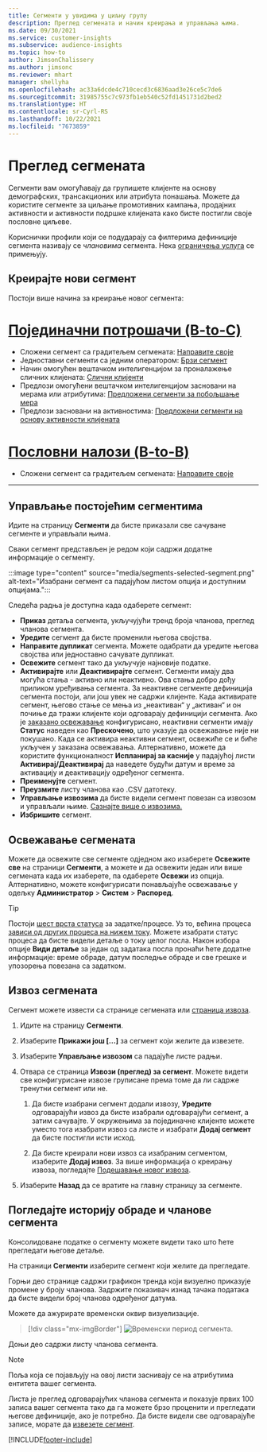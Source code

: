```yaml
---
title: Сегменти у увидима у циљну групу
description: Преглед сегмената и начин креирања и управљања њима.
ms.date: 09/30/2021
ms.service: customer-insights
ms.subservice: audience-insights
ms.topic: how-to
author: JimsonChalissery
ms.author: jimsonc
ms.reviewer: mhart
manager: shellyha
ms.openlocfilehash: ac33a6dcde4c710cecd3c6836aad3e26ce5c7de6
ms.sourcegitcommit: 31985755c7c973fb1eb540c52fd1451731d2bed2
ms.translationtype: HT
ms.contentlocale: sr-Cyrl-RS
ms.lasthandoff: 10/22/2021
ms.locfileid: "7673859"
---
```

# <a name="segments-overview"></a>Преглед сегмената

Сегменти вам омогућавају да групишете клијенте на основу демографских, трансакционих или атрибута понашања. Можете да користите сегменте за циљање промотивних кампања, продајних активности и активности подршке клијената како бисте постигли своје пословне циљеве.

Кориснички профили који се подударају са филтерима дефиниције сегмента називају се *члановима* сегмента. Нека [ограничења услуга](service-limits.md) се примењују.

## <a name="create-a-new-segment"></a>Креирајте нови сегмент

Постоји више начина за креирање новог сегмента: 

# <a name="individual-consumers-b-to-c"></a>[Појединачни потрошачи (B-to-C)](#tab/b2c)

- Сложени сегмент са градитељем сегмената: [Направите своје](segment-builder.md#create-a-new-segment) 
- Једноставни сегменти са једним оператором: [Брзи сегмент](segment-builder.md#quick-segments) 
- Начин омогућен вештачком интелигенцијом за проналажење сличних клијената: [Слични клијенти](find-similar-customer-segments.md) 
- Предлози омогућени вештачком интелигенцијом засновани на мерама или атрибутима: [Предложени сегменти за побољшање мера](suggested-segments.md) 
- Предлози засновани на активностима: [Предложени сегменти на основу активности клијената](suggested-segments-activity.md) 

# <a name="business-accounts-b-to-b"></a>[Пословни налози (B-to-B)](#tab/b2b)

- Сложени сегмент са градитељем сегмената: [Направите своје](segment-builder.md#create-a-new-segment)

---

## <a name="manage-existing-segments"></a>Управљање постојећим сегментима

Идите на страницу **Сегменти** да бисте приказали све сачуване сегменте и управљали њима.

Сваки сегмент представљен је редом који садржи додатне информације о сегменту.

:::image type="content" source="media/segments-selected-segment.png" alt-text="Изабрани сегмент са падајућом листом опција и доступним опцијама.":::

Следећа радња је доступна када одаберете сегмент:

- **Приказ** детаља сегмента, укључујући тренд броја чланова, преглед чланова сегмента.
- **Уредите** сегмент да бисте променили његова својства.
- **Направите дупликат** сегмента. Можете одабрати да уредите његова својства или једноставно сачувате дупликат.
- **Освежите** сегмент тако да укључује најновије податке.
- **Активирајте** или **Деактивирајте** сегмент. Сегменти имају два могућа стања - активно или неактивно. Ова стања добро дођу приликом уређивања сегмента. За неактивне сегменте дефиниција сегмента постоји, али још увек не садржи клијенте. Када активирате сегмент, његово стање се мења из „неактиван“ у „активан“ и он почиње да тражи клијенте који одговарају дефиницији сегмента. Ако је [заказано освежавање](system.md#schedule-tab) конфигурисано, неактивни сегменти имају **Статус** наведен као **Прескочено**, што указује да освежавање није ни покушано. Када се активира неактивни сегмент, освежиће се и биће укључен у заказана освежавања.
  Алтернативно, можете да користите функционалност **Испланирај за касније** у падајућој листи **Активирај/Деактивирај** да наведете будући датум и време за активацију и деактивацију одређеног сегмента.
- **Преименујте** сегмент.
- **Преузмите** листу чланова као .CSV датотеку.
- **Управљање извозима** да бисте видели сегмент повезан са извозом и управљали њиме. [Сазнајте више о извозима.](export-destinations.md)
- **Избришите** сегмент.

## <a name="refresh-segments"></a>Освежавање сегмената

Можете да освежите све сегменте одједном ако изаберете **Освежите све** на страници **Сегменти**, а можете и да освежити један или више сегмената када их изаберете, па одаберете **Освежи** из опција. Алтернативно, можете конфигурисати понављајуће освежавање у одељку **Администратор** > **Систем** > **Распоред**.

> [!TIP]
> Постоји [шест врста статуса](system.md#status-types) за задатке/процесе. Уз то, већина процеса [зависи од других процеса на нижем току](system.md#refresh-policies). Можете изабрати статус процеса да бисте видели детаље о току целог посла. Након избора опције **Види детаље** за један од задатака посла пронаћи ћете додатне информације: време обраде, датум последње обраде и све грешке и упозорења повезана са задатком.

## <a name="export-segments"></a>Извоз сегмената

Сегмент можете извести са странице сегмената или [страница извоза](export-destinations.md). 

1. Идите на страницу **Сегменти**.

1. Изаберите **Прикажи још [...]** за сегмент који желите да извезете.

1. Изаберите **Управљање извозом** са падајуће листе радњи.

1. Отвара се страница **Извози (преглед) за сегмент**. Можете видети све конфигурисане извозе груписане према томе да ли садрже тренутни сегмент или не.

   1. Да бисте изабрани сегмент додали извозу, **Уредите** одговарајући извоз да бисте изабрали одговарајући сегмент, а затим сачувајте. У окружењима за појединачне клијенте можете уместо тога изабрати извоз са листе и изабрати **Додај сегмент** да бисте постигли исти исход.

   1. Да бисте креирали нови извоз са изабраним сегментом, изаберите **Додај извоз**. За више информација о креирању извоза, погледајте [Подешавање новог извоза](export-destinations.md#set-up-a-new-export).

1. Изаберите **Назад** да се вратите на главну страницу за сегменте.

## <a name="view-processing-history-and-segment-members"></a>Погледајте историју обраде и чланове сегмента

Консолидоване податке о сегменту можете видети тако што ћете прегледати његове детаље.

На страници **Сегменти** изаберите сегмент који желите да прегледате.

Горњи део странице садржи графикон тренда који визуелно приказује промене у броју чланова. Задржите показивач изнад тачака података да бисте видели број чланова одређеног датума.

Можете да ажурирате временски оквир визуелизације.

> [!div class="mx-imgBorder"]
> ![Временски период сегмента.](media/segment-time-range.png "Временски период сегмента")

Доњи део садржи листу чланова сегмента.

> [!NOTE]
> Поља која се појављују на овој листи заснивају се на атрибутима ентитета вашег сегмента.
>
>Листа је преглед одговарајућих чланова сегмента и показује првих 100 записа вашег сегмента тако да га можете брзо проценити и прегледати његове дефиниције, ако је потребно. Да бисте видели све одговарајуће записе, морате да [извезете сегмент](export-destinations.md).

[!INCLUDE[footer-include](../includes/footer-banner.md)] 
